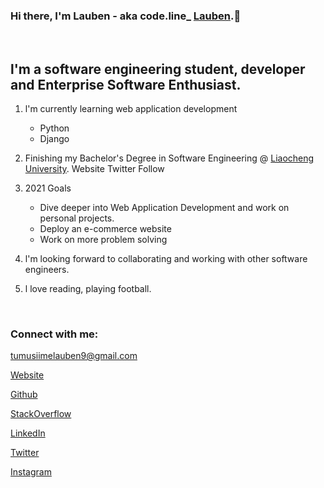 ### Hi there, I'm Lauben - aka code.line_ [Lauben](https://lauben-256.github.io).👋
<br />

## l'm a software engineering student,  developer and Enterprise Software Enthusiast.
1. l'm currently learning web application development
    - Python
    - Django

2. Finishing my Bachelor's Degree in Software Engineering @ [Liaocheng University](http://english.lcu.edu.cn).
Website Twitter Follow

3. 2021 Goals
    - Dive deeper into Web Application Development and work on personal projects.
    - Deploy an e-commerce website
    - Work on more problem solving

4. l'm looking forward to collaborating and working with other software engineers. 

5. l love reading, playing football. 

<br />

### Connect with me:
<tumusiimelauben9@gmail.com>

[Website](https://lauben-256.github.io)

[Github](https://github.com/Lauben-256)

[StackOverflow](https://stackoverflow.com/users/13951687/lauben-junior)

[LinkedIn](https://www.linkedin.com/in/lauben-junior-tumusiime-1184981b5/)

[Twitter](https://twitter.com/codeline17)

[Instagram](https://www.instagram.com/code.line_/)

<br />

